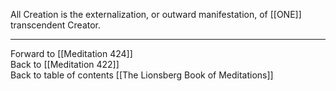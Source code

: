 All Creation is the externalization, or outward manifestation, of [[ONE]] transcendent Creator. 

___

Forward to [[Meditation 424]]  
Back to [[Meditation 422]]  
Back to table of contents [[The Lionsberg Book of Meditations]]  